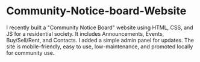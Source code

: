 # Community-Notice-board-Website
I recently built a "Community Notice Board" website using HTML, CSS, and JS for a residential society. It includes Announcements, Events, Buy/Sell/Rent, and Contacts. I added a simple admin panel for updates. The site is mobile-friendly, easy to use, low-maintenance, and promoted locally for community use. 
